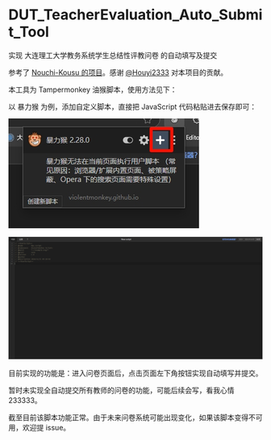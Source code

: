 # DUT_TeacherEvaluation_Auto_Submit_Tool
实现 大连理工大学教务系统学生总结性评教问卷 的自动填写及提交

参考了 [Nouchi-Kousu 的项目](https://github.com/Nouchi-Kousu/Dlut_auto-StudentSummativeEvaluation)。感谢 [@Houyi2333](https://github.com/Houyi2333) 对本项目的贡献。

本工具为 Tampermonkey 油猴脚本，使用方法见下：

以 暴力猴 为例，添加自定义脚本，直接把 JavaScript 代码粘贴进去保存即可：

![PixPin_2024-11-25_09-21-14](./image/PixPin_2024-11-25_09-21-14.jpg)

![PixPin_2024-11-25_09-20-08](./image/PixPin_2024-11-25_09-20-08.jpg)

目前实现的功能是：进入问卷页面后，点击页面左下角按钮实现自动填写并提交。

暂时未实现全自动提交所有教师的问卷的功能，可能后续会写，看我心情 233333。

截至目前该脚本功能正常。由于未来问卷系统可能出现变化，如果该脚本变得不可用，欢迎提 issue。
